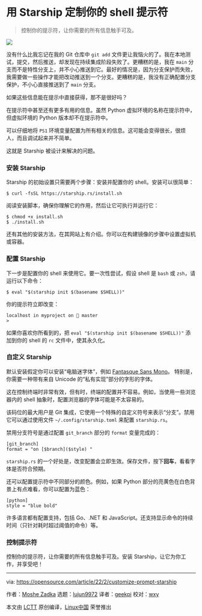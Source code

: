 [#]: subject: "Customize your shell prompt with Starship"
[#]: via: "https://opensource.com/article/22/2/customize-prompt-starship"
[#]: author: "Moshe Zadka https://opensource.com/users/moshez"
[#]: collector: "lujun9972"
[#]: translator: "geekpi"
[#]: reviewer: "wxy"
[#]: publisher: "wxy"
[#]: url: "https://linux.cn/article-14274-1.html"

用 Starship 定制你的 shell 提示符
======

> 控制你的提示符，让你需要的所有信息触手可及。

![](https://img.linux.net.cn/data/attachment/album/202202/14/232227pkh7bxi1a9asbfd5.jpg)

没有什么比我忘记在我的 Git 仓库中 `git add` 文件更让我恼火的了。我在本地测试，提交，然后推送，却发现在持续集成阶段失败了。更糟糕的是，我在 `main` 分支而不是特性分支上，并不小心推送到它。最好的情况是，因为分支保护而失败，我需要做一些操作才能把改动推送到一个分支。更糟糕的是，我没有正确配置分支保护，不小心直接推送到了 `main` 分支。

如果这些信息能在提示中直接获得，那不是很好吗？

在提示符中甚至还有更多有用的信息。虽然 Python 虚拟环境的名称在提示符中，但虚拟环境的 Python 版本却不在提示符中。

可以仔细地将 `PS1` 环境变量配置为所有相关的信息。这可能会变得很长，很烦人，而且调试起来并不简单。

这就是 Starship 被设计来解决的问题。

### 安装 Starship

Starship 的初始设置只需要两个步骤：安装并配置你的 shell。安装可以很简单：

```
$ curl -fsSL https://starship.rs/install.sh
```

阅读安装脚本，确保你理解它的作用，然后让它可执行并运行它：

```
$ chmod +x install.sh
$ ./install.sh
```

还有其他的安装方法，在其网站上有介绍。你可以在构建镜像的步骤中设置虚拟机或容器。

### 配置 Starship

下一步是配置你的 shell 来使用它。要一次性尝试，假设 shell 是 `bash` 或 `zsh`，请运行以下命令：

```
$ eval "$(starship init $(basename $SHELL))"
```

你的提示符立即改变：

```
localhost in myproject on  master
>
```

如果你喜欢你所看到的，把 `eval "$(starship init $(basename $SHELL))"` 添加到你的 shell 的 `rc` 文件中，使其永久化。

### 自定义 Starship

默认安装假定你可以安装“电脑迷字体”，例如 [Fantasque Sans Mono][2]。 特别是，你需要一种带有来自 Unicode 的“私有实现”部分的字形的字体。

这在控制终端时非常有效，但有时，终端的配置并不容易。例如，当使用一些浏览器内的 shell 抽象时，配置浏览器的字体可能是不太容易的。

该码位的最大用户是 Git 集成，它使用一个特殊的自定义符号来表示“分支”。禁用它可以通过使用文件 `~/.config/starship.toml` 来配置 `starship.rs`。

禁用分支符号是通过配置 `git_branch` 部分的 `format` 变量完成的：

```
[git_branch]
format = "on [$branch]($style) "
```

`starship.rs` 的一个好处是，改变配置会立即生效。保存文件，按下**回车**，看看字体是否符合预期。

还可以配置提示符中不同部分的颜色。例如，如果 Python 部分的亮黄色在白色背景上有点难看，你可以配置为蓝色：

```
[python]
style = "blue bold"
```

许多语言都有配置支持，包括 Go、.NET 和 JavaScript。还支持显示命令的持续时间（只针对耗时超过阈值的命令）等。

### 控制提示符

控制你的提示符，让你需要的所有信息触手可及。安装 Starship，让它为你工作，并享受吧！

--------------------------------------------------------------------------------

via: https://opensource.com/article/22/2/customize-prompt-starship

作者：[Moshe Zadka][a]
选题：[lujun9972][b]
译者：[geekpi](https://github.com/geekpi)
校对：[wxy](https://github.com/wxy)

本文由 [LCTT](https://github.com/LCTT/TranslateProject) 原创编译，[Linux中国](https://linux.cn/) 荣誉推出

[a]: https://opensource.com/users/moshez
[b]: https://github.com/lujun9972
[1]: https://opensource.com/sites/default/files/styles/image-full-size/public/lead-images/space_stars_cosmic.jpg?itok=bE94WtN- (Cosmic stars in outer space)
[2]: https://github.com/belluzj/fantasque-sans
